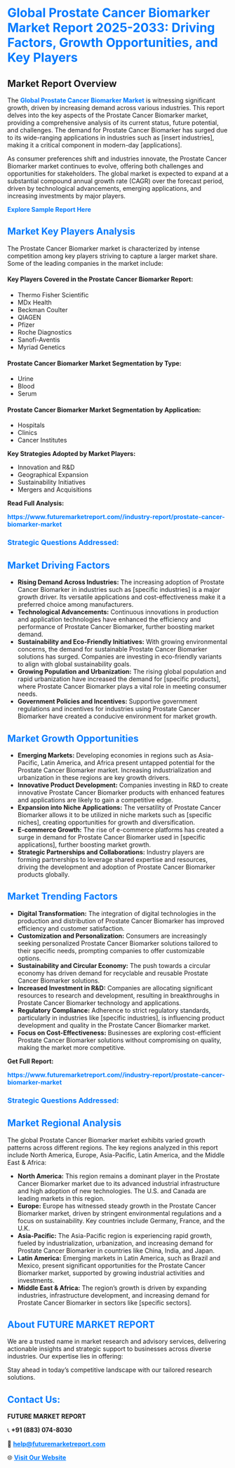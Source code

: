 <h1 style="color: #007BFF;">Global Prostate Cancer Biomarker Market Report 2025-2033: Driving Factors, Growth Opportunities, and Key Players</h1>

<section id="overview">
<h2>Market Report Overview</h2>
<p>The <a href="https://www.futuremarketreport.com//industry-report/prostate-cancer-biomarker-market" style="color: #007BFF; text-decoration: none;"><strong>Global Prostate Cancer Biomarker Market</strong></a> is witnessing significant growth, driven by increasing demand across various industries. This report delves into the key aspects of the Prostate Cancer Biomarker market, providing a comprehensive analysis of its current status, future potential, and challenges. The demand for Prostate Cancer Biomarker has surged due to its wide-ranging applications in industries such as [insert industries], making it a critical component in modern-day [applications].</p>
<p>As consumer preferences shift and industries innovate, the Prostate Cancer Biomarker market continues to evolve, offering both challenges and opportunities for stakeholders. The global market is expected to expand at a substantial compound annual growth rate (CAGR) over the forecast period, driven by technological advancements, emerging applications, and increasing investments by major players.</p>
</section>

<section id="overview">
<p><a href="https://www.futuremarketreport.com//request-sample/reportId=77248" style="color: #007BFF; text-decoration: none;"><strong>Explore Sample Report Here</strong></a></p>
</section>

<section id="key-players">
<h2 style="color: #007BFF;">Market Key Players Analysis</h2>
<p>The Prostate Cancer Biomarker market is characterized by intense competition among key players striving to capture a larger market share. Some of the leading companies in the market include:</p>
<h4>Key Players Covered in the Prostate Cancer Biomarker Report:</h4>
<ul><li>Thermo Fisher Scientific</li><li>MDx Health</li><li>Beckman Coulter</li><li>QIAGEN</li><li>Pfizer</li><li>Roche Diagnostics</li><li>Sanofi-Aventis</li><li>Myriad Genetics</li></ul>
<h4>Prostate Cancer Biomarker Market Segmentation by Type:</h4>
<ul><li>Urine</li><li>Blood</li><li>Serum</li></ul>

<h4>Prostate Cancer Biomarker Market Segmentation by Application:</h4>
<ul><li>Hospitals</li><li>Clinics</li><li>Cancer Institutes</li></ul>
<p><strong>Key Strategies Adopted by Market Players:</strong></p>
<ul>
<li>Innovation and R&D</li>
<li>Geographical Expansion</li>
<li>Sustainability Initiatives</li>
<li>Mergers and Acquisitions</li>
</ul>
</section>

<section>
<p><strong>Read Full Analysis: </strong></p><a href="https://www.futuremarketreport.com//industry-report/prostate-cancer-biomarker-market" style="color: #007BFF; text-decoration: none;"><strong>https://www.futuremarketreport.com//industry-report/prostate-cancer-biomarker-market</strong></a>
<h3 style="color: #007BFF;">Strategic Questions Addressed:</h3>
</section>

<section id="driving-factors">
<h2 style="color: #007BFF;">Market Driving Factors</h2>
<ul>
<li><strong>Rising Demand Across Industries:</strong> The increasing adoption of Prostate Cancer Biomarker in industries such as [specific industries] is a major growth driver. Its versatile applications and cost-effectiveness make it a preferred choice among manufacturers.</li>
<li><strong>Technological Advancements:</strong> Continuous innovations in production and application technologies have enhanced the efficiency and performance of Prostate Cancer Biomarker, further boosting market demand.</li>
<li><strong>Sustainability and Eco-Friendly Initiatives:</strong> With growing environmental concerns, the demand for sustainable Prostate Cancer Biomarker solutions has surged. Companies are investing in eco-friendly variants to align with global sustainability goals.</li>
<li><strong>Growing Population and Urbanization:</strong> The rising global population and rapid urbanization have increased the demand for [specific products], where Prostate Cancer Biomarker plays a vital role in meeting consumer needs.</li>
<li><strong>Government Policies and Incentives:</strong> Supportive government regulations and incentives for industries using Prostate Cancer Biomarker have created a conducive environment for market growth.</li>
</ul>
</section>

<section id="growth-opportunities">
<h2 style="color: #007BFF;">Market Growth Opportunities</h2>
<ul>
<li><strong>Emerging Markets:</strong> Developing economies in regions such as Asia-Pacific, Latin America, and Africa present untapped potential for the Prostate Cancer Biomarker market. Increasing industrialization and urbanization in these regions are key growth drivers.</li>
<li><strong>Innovative Product Development:</strong> Companies investing in R&D to create innovative Prostate Cancer Biomarker products with enhanced features and applications are likely to gain a competitive edge.</li>
<li><strong>Expansion into Niche Applications:</strong> The versatility of Prostate Cancer Biomarker allows it to be utilized in niche markets such as [specific niches], creating opportunities for growth and diversification.</li>
<li><strong>E-commerce Growth:</strong> The rise of e-commerce platforms has created a surge in demand for Prostate Cancer Biomarker used in [specific applications], further boosting market growth.</li>
<li><strong>Strategic Partnerships and Collaborations:</strong> Industry players are forming partnerships to leverage shared expertise and resources, driving the development and adoption of Prostate Cancer Biomarker products globally.</li>
</ul>
</section>

<section id="trending-factors">
<h2 style="color: #007BFF;">Market Trending Factors</h2>
<ul>
<li><strong>Digital Transformation:</strong> The integration of digital technologies in the production and distribution of Prostate Cancer Biomarker has improved efficiency and customer satisfaction.</li>
<li><strong>Customization and Personalization:</strong> Consumers are increasingly seeking personalized Prostate Cancer Biomarker solutions tailored to their specific needs, prompting companies to offer customizable options.</li>
<li><strong>Sustainability and Circular Economy:</strong> The push towards a circular economy has driven demand for recyclable and reusable Prostate Cancer Biomarker solutions.</li>
<li><strong>Increased Investment in R&D:</strong> Companies are allocating significant resources to research and development, resulting in breakthroughs in Prostate Cancer Biomarker technology and applications.</li>
<li><strong>Regulatory Compliance:</strong> Adherence to strict regulatory standards, particularly in industries like [specific industries], is influencing product development and quality in the Prostate Cancer Biomarker market.</li>
<li><strong>Focus on Cost-Effectiveness:</strong> Businesses are exploring cost-efficient Prostate Cancer Biomarker solutions without compromising on quality, making the market more competitive.</li>
</ul>
</section>

<section>
<p><strong>Get Full Report: </strong></p><a href="https://www.futuremarketreport.com//industry-report/prostate-cancer-biomarker-market" style="color: #007BFF; text-decoration: none;"><strong>https://www.futuremarketreport.com//industry-report/prostate-cancer-biomarker-market</strong></a>
<h3 style="color: #007BFF;">Strategic Questions Addressed:</h3>
</section>


<section id="regional-analysis">
<h2 style="color: #007BFF;">Market Regional Analysis</h2>
<p>The global Prostate Cancer Biomarker market exhibits varied growth patterns across different regions. The key regions analyzed in this report include North America, Europe, Asia-Pacific, Latin America, and the Middle East & Africa:</p>
<ul>
<li><strong>North America:</strong> This region remains a dominant player in the Prostate Cancer Biomarker market due to its advanced industrial infrastructure and high adoption of new technologies. The U.S. and Canada are leading markets in this region.</li>
<li><strong>Europe:</strong> Europe has witnessed steady growth in the Prostate Cancer Biomarker market, driven by stringent environmental regulations and a focus on sustainability. Key countries include Germany, France, and the U.K.</li>
<li><strong>Asia-Pacific:</strong> The Asia-Pacific region is experiencing rapid growth, fueled by industrialization, urbanization, and increasing demand for Prostate Cancer Biomarker in countries like China, India, and Japan.</li>
<li><strong>Latin America:</strong> Emerging markets in Latin America, such as Brazil and Mexico, present significant opportunities for the Prostate Cancer Biomarker market, supported by growing industrial activities and investments.</li>
<li><strong>Middle East & Africa:</strong> The region’s growth is driven by expanding industries, infrastructure development, and increasing demand for Prostate Cancer Biomarker in sectors like [specific sectors].</li>
</ul>
</section>

<footer>
<h2 style="color: #007BFF;">About FUTURE MARKET REPORT</h2>
<p>We are a trusted name in market research and advisory services, delivering actionable insights and strategic support to businesses across diverse industries. Our expertise lies in offering:</p>

<p>Stay ahead in today’s competitive landscape with our tailored research solutions.</p>

<h2 style="color: #007BFF;">Contact Us:</h2>
<p><strong>FUTURE MARKET REPORT</strong></p>
<p>📞 <strong>+91 (883) 074-8030</strong></p>
<p>📧 <strong><a href="mailto:help@futuremarketreport.com" style="color: #007BFF;">help@futuremarketreport.com</a></strong></p>
<p>🌐 <strong><a href="https://www.futuremarketreport.com/" style="color: #007BFF;">Visit Our Website</a></strong></p>
</footer>